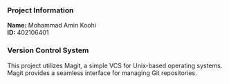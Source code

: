 ### Project Information

**Name:** Mohammad Amin Koohi  
**ID:** 402106401

### Version Control System

This project utilizes Magit, a simple VCS for Unix-based operating systems. Magit provides a seamless interface for managing Git repositories.

